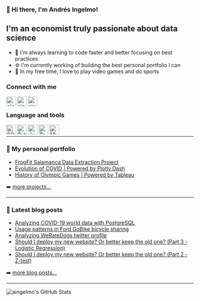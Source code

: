 ### 👋 Hi there, I'm Andrés Ingelmo! 

## I'm an economist truly passionate about data science

* 🌱 I'm always learning to code faster and better focusing on best practices
* ⚙️ I'm currently working of building the best personal portfolio I can
* 👾 In my free time, I love to play video games and do sports

### Connect with me

[<img align="left" alt="aingelmo | Personal Website" width="26px" src="https://i.imgur.com/0gkLAIb.png" />][website]
[<img align="left" alt="aingelmo | LinkedIn" width="26px" src="https://i.imgur.com/FaUFOby.png" />][linkedin]
[<img align="left" alt="aingelmo | Tableau" width="26px" src="https://i.imgur.com/1JPyn0I.png"/>][tableau]

<br />

### Language and tools

[<img align="left" alt="SQL" width="26px" src="https://i.imgur.com/IUH4hBL.png" />][sql]
[<img align="left" alt="Python" width="26px" src="https://i.imgur.com/PzcQN4t.png" />][plotly]
[<img align="left" alt="Jupyter Notebook" width="26px" src="https://i.imgur.com/EaqIXFb.png" />][jupyter]
[<img align="left" alt="Tableau" width="26px" src="https://i.imgur.com/1JPyn0I.png" />][tableau project]
[<img align="left" alt="Microsoft Power BI" width="26px" src="https://i.imgur.com/0VfV6Bd.png" />][powerbi]

<br />

---

### 📁 My personal portfolio

* [FrogFit Salamanca Data Extraction Project](https://github.com/aingelmo/FrogFit_Data_Extraction)
* [Evolution of COVID | Powered by Plotly Dash](https://github.com/aingelmo/portfolio/tree/main/covid_plotly-dash)
* [History of Olympic Games | Powered by Tableau](https://github.com/aingelmo/portfolio/tree/main/olympics_tableau)

➡️ [more projects...](https://github.com/aingelmo/portfolio)

---

### 📕 Latest blog posts
<!-- BLOG-POST-LIST:START -->
- [Analyzing COVID-19 world data with PostgreSQL](https://aingelmo.github.io/blog/covid19-sql-analysis)
- [Usage patterns in Ford GoBike bicycle sharing](https://aingelmo.github.io/blog/bikesharing-data)
- [Analyzing WeRateDogs twitter profile](https://aingelmo.github.io/blog/weRateDogs-analysis)
- [Should I deploy my new website? Or better keep the old one? &lpar;Part 3 - Logistic Regression&rpar;](https://aingelmo.github.io/blog/ab-testing-part3)
- [Should I deploy my new website? Or better keep the old one? &lpar;Part 2 - Z-test&rpar;](https://aingelmo.github.io/blog/ab-testing-part2)
<!-- BLOG-POST-LIST:END -->

➡️ [more blog posts...](https://aingelmo.github.io/blog)

---

<img align="left" alt="aingelmo's GitHub Stats" src="https://github-readme-stats.vercel.app/api?username=aingelmo&show_icons=true&hide_border=true" />

[website]: https://aingelmo.github.io/
[linkedin]: https://linkedin.com/in/aingelmop/
[tableau]: https://public.tableau.com/app/profile/aingelmop
[sql]: https://github.com/aingelmo/portfolio/tree/main/covid_sql
[plotly]: https://github.com/aingelmo/portfolio/tree/main/covid_plotly-dash
[jupyter]: https://github.com/aingelmo/portfolio/tree/main/Udacity/Project_5_Communicate-Data-Findings
[tableau project]: https://github.com/aingelmo/portfolio/tree/main/olympics_tableau
[powerbi]: https://github.com/aingelmo/FrogFit_Data_Extraction
